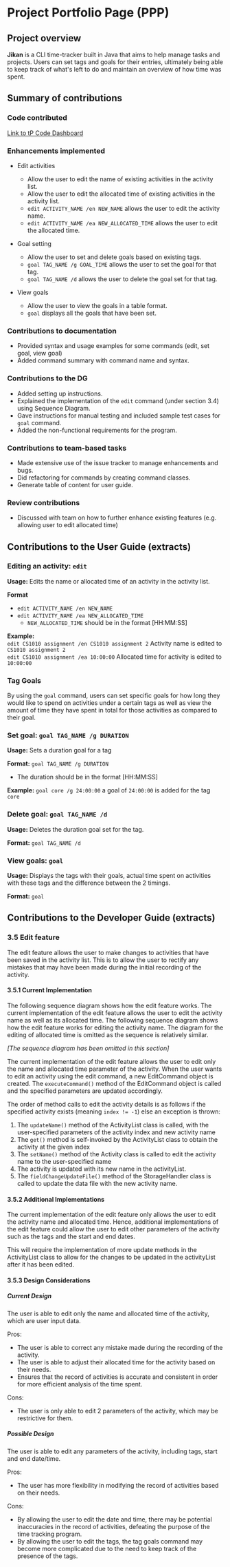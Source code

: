 # Project Portfolio Page (PPP)  
## Project overview  
**Jikan** is a CLI time-tracker built in Java that  aims to help manage tasks and projects.  Users can set tags and goals for their entries,  ultimately being able to keep track of what's left to do and maintain an overview of how time was spent.  
  
## Summary of contributions  
### Code contributed  
[Link to tP Code Dashboard](https://nus-cs2113-ay1920s2.github.io/tp-dashboard/#search=nigellenl)

### Enhancements implemented  
* Edit activities
    * Allow the user to edit the name of existing activities in the activity list.
    * Allow the user to edit the allocated time of existing activities in the activity list.
    * `edit ACTIVITY_NAME /en NEW_NAME` allows the user to edit the activity name.
    * `edit ACTIVITY_NAME /ea NEW_ALLOCATED_TIME` allows the user to edit the allocated time.
    
* Goal setting
    * Allow the user to set and delete goals based on existing tags.
    * `goal TAG_NAME /g GOAL_TIME` allows the user to set the goal for that tag.
    * `goal TAG_NAME /d` allows the user to delete the goal set for that tag.
  
* View goals 
    * Allow the user to view the goals in a table format.
    * `goal` displays all the goals that have been set. 

### Contributions to documentation  
* Provided syntax and usage examples for some commands (edit, set goal, view goal)
* Added command summary with command name and syntax.

### Contributions to the DG  
* Added setting up instructions.
* Explained the implementation of the `edit` command (under section 3.4) using Sequence Diagram. 
* Gave instructions for manual testing and included sample test cases for `goal` command.
* Added the non-functional requirements for the program. 

### Contributions to team-based tasks  
* Made extensive use of the issue tracker to manage enhancements and bugs.
* Did refactoring for commands by creating command classes.
* Generate table of content for user guide.

### Review contributions  
* Discussed with team on how to further enhance existing features (e.g. allowing user to edit allocated time)

## Contributions to the User Guide (extracts)  
### Editing an activity: `edit`
**Usage:** Edits the name or allocated time of an activity in the activity list.

**Format** 
* `edit ACTIVITY_NAME /en NEW_NAME`
* `edit ACTIVITY_NAME /ea NEW_ALLOCATED_TIME`
    * `NEW_ALLOCATED_TIME` should be in the format [HH:MM:SS] 
    
**Example:**  
`edit CS1010 assignment /en CS1010 assignment 2` Activity name is edited to `CS1010 assignment 2`  
`edit CS1010 assignment /ea 10:00:00` Allocated time for activity is edited to `10:00:00` 

### Tag Goals

By using the `goal` command, users can set specific goals for how long they would like to spend on activities under a certain tags as well as view the amount of time they have spent in total for those activities as compared to their goal.

### Set goal: `goal TAG_NAME /g DURATION`
**Usage:** Sets a duration goal for a tag

**Format:** `goal TAG_NAME /g DURATION`  
* The duration should be in the format [HH:MM:SS]

**Example:** `goal core /g 24:00:00` a goal of `24:00:00` is added for the tag `core`  

### Delete goal: `goal TAG_NAME /d`
**Usage:** Deletes the duration goal set for the tag.

**Format:** `goal TAG_NAME /d`

### View goals: `goal`
**Usage:** Displays the tags with their goals, actual time spent on activities with these tags and the difference between the 2 timings.

**Format:** `goal`  
  
## Contributions to the Developer Guide (extracts)  

### 3.5 Edit feature
The edit feature allows the user to make changes to activities that have been saved in the activity list. This is to allow the user to rectify any mistakes that may have been made during the initial recording of the activity. 

#### 3.5.1 Current Implementation
The following sequence diagram shows how the edit feature works.
The current implementation of the edit feature allows the user to edit the activity name as well as its allocated time.
The following sequence diagram shows how the edit feature works for editing the activity name. The diagram for the editing of allocated time is omitted as the sequence is relatively similar.  

_[The sequence diagram has been omitted in this section]_

The current implementation of the edit feature allows the user to edit only the name and allocated time parameter of the activity. When the user wants to edit an activity using the edit command, a new EditCommand object is created. The `executeCommand()` method of the EditCommand object is called and the specified parameters are updated accordingly.

The order of method calls to edit the activity details is as follows if the specified activity exists (meaning `index != -1`) else an exception is thrown:
1. The `updateName()` method of the ActivityList class is called, with the user-specified parameters of the activity index and new activity name
2. The `get()` method is self-invoked by the ActivityList class to obtain the activity at the given index 
3. The `setName()` method of the Activity class is called to edit the activity name to the user-specified name
4. The activity is updated with its new name in the activityList.
5. The `fieldChangeUpdateFile()` method of the StorageHandler class is called to update the data file with the new activity name.


#### 3.5.2 Additional Implementations
The current implementation of the edit feature only allows the user to edit the activity name and allocated time. Hence, additional implementations of the edit feature could allow the user to edit other parameters of the activity such as the tags and the start and end dates. 

This will require the implementation of more update methods in the ActivityList class to allow for the changes to be updated in the activityList after it has been edited. 

#### 3.5.3 Design Considerations
##### Current Design
The user is able to edit only the name and allocated time of the activity, which are user input data.     

Pros:
* The user is able to correct any mistake made during the recording of the activity.
* The user is able to adjust their allocated time for the activity based on their needs.
* Ensures that the record of activities is accurate and consistent in order for more efficient analysis of the time spent.

Cons: 
* The user is only able to edit 2 parameters of the activity, which may be restrictive for them.  

##### Possible Design
The user is able to edit any parameters of the activity, including tags, start and end date/time. 
 
Pros:
* The user has more flexibility in modifying the record of activities based on their needs.

Cons:  
* By allowing the user to edit the date and time, there may be potential inaccuracies in the record of activities, defeating the purpose of the time tracking program. 
* By allowing the user to edit the tags, the tag goals command may become more complicated due to the need to keep track of the presence of the tags.
